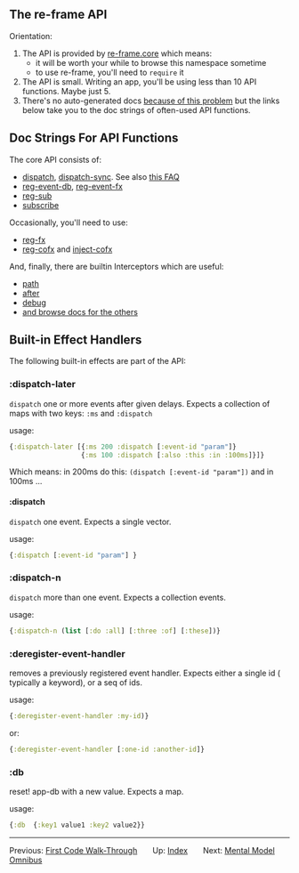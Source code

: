 ## The re-frame API

Orientation:
  1. The API is provided by [re-frame.core](/src/re_frame/core.cljc) which means:
     - it will be worth your while to browse this namespace sometime
     - to use re-frame, you'll need to `require` it
  2. The API is small. Writing an app, you'll be using less than 10 API functions. Maybe just 5.
  3. There's no auto-generated docs [because of this problem](/src/re_frame/core.cljc#L23-L36) but 
     the links below take you to the doc strings of often-used API functions. 

## Doc Strings For API Functions 

The core API consists of: 
  - [dispatch](/src/re_frame/router.cljc#L229-L239), [dispatch-sync](/src/re_frame/router.cljc#L247-L259). See also [this FAQ](/docs/FAQs/When-Does-Dispatch-Happen.md)
  - [reg-event-db](/src/re_frame/core.cljc#L71-L80), [reg-event-fx](/src/re_frame/core.cljc#L87-L97) 
  - [reg-sub](/src/re_frame/subs.cljc#L151-L237)
  - [subscribe](/src/re_frame/subs.cljc#L67-L83)

Occasionally, you'll need to use:  
  - [reg-fx](/src/re_frame/fx.cljc#L17-L39)
  - [reg-cofx](/src/re_frame/cofx.cljc#L14-L21) and [inject-cofx](/src/re_frame/cofx.cljc#L22-L73)
     
And, finally, there are builtin Interceptors which are useful:
  - [path](/src/re_frame/std_interceptors.cljc#L149-L173)
  - [after](/src/re_frame/std_interceptors.cljc#L260-L281)
  - [debug](/src/re_frame/std_interceptors.cljc#L13-L36)
  - [and browse docs for the others](/src/re_frame/std_interceptors.cljc)
  

## Built-in Effect Handlers

The following built-in effects are part of the API:  

### :dispatch-later

`dispatch` one or more events after given delays. Expects a collection
of maps with two keys: `:ms` and `:dispatch`

usage:
```clj
{:dispatch-later [{:ms 200 :dispatch [:event-id "param"]}    
                  {:ms 100 :dispatch [:also :this :in :100ms]}]}
```

Which means: in 200ms do this: `(dispatch [:event-id "param"])` and in 100ms ...

#### :dispatch

`dispatch` one event. Expects a single vector.

usage:
```clj
{:dispatch [:event-id "param"] }
```

### :dispatch-n

`dispatch` more than one event. Expects a collection events.

usage:
```clj
{:dispatch-n (list [:do :all] [:three :of] [:these])}
```

### :deregister-event-handler

removes a previously registered event handler. Expects either a single id (
typically a keyword), or a seq of ids.

usage:
```clj
{:deregister-event-handler :my-id)}
```
or:
```clj
{:deregister-event-handler [:one-id :another-id]}
```

### :db

reset! app-db with a new value. Expects a map. 

usage:
```clj
{:db  {:key1 value1 :key2 value2}}
```

*** 

Previous:  [First Code Walk-Through](CodeWalkthrough.md)&nbsp;&nbsp;&nbsp;&nbsp;&nbsp;&nbsp;
Up:  [Index](README.md)&nbsp;&nbsp;&nbsp;&nbsp;&nbsp;&nbsp;
Next: [Mental Model Omnibus](MentalModelOmnibus.md)


<!-- START doctoc generated TOC please keep comment here to allow auto update -->
<!-- DON'T EDIT THIS SECTION, INSTEAD RE-RUN doctoc TO UPDATE -->
<!-- END doctoc generated TOC please keep comment here to allow auto update -->
